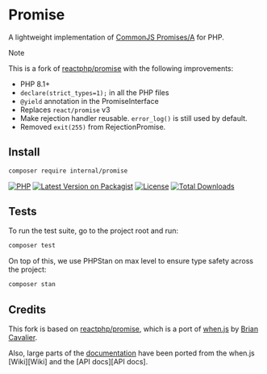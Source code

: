 # Promise

A lightweight implementation of [CommonJS Promises/A][CommonJS Promises/A] for PHP.

> [!NOTE]
> This is a fork of [reactphp/promise][reactphp/promise] with the following improvements:
> - PHP 8.1+
> - `declare(strict_types=1);` in all the PHP files
> - `@yield` annotation in the PromiseInterface
> - Replaces `react/promise` v3
> - Make rejection handler reusable. `error_log()` is still used by default.
> - Removed `exit(255)` from RejectionPromise.

## Install

```bash
composer require internal/promise
```

[![PHP](https://img.shields.io/packagist/php-v/internal/promise.svg?style=flat-square&logo=php)](https://packagist.org/packages/internal/promise)
[![Latest Version on Packagist](https://img.shields.io/packagist/v/internal/promise.svg?style=flat-square&logo=packagist)](https://packagist.org/packages/internal/promise)
[![License](https://img.shields.io/packagist/l/internal/promise.svg?style=flat-square)](LICENSE.md)
[![Total Downloads](https://img.shields.io/packagist/dt/internal/promise.svg?style=flat-square)](https://packagist.org/packages/buggregator/trap)

## Tests

To run the test suite, go to the project root and run:

```bash
composer test
```

On top of this, we use PHPStan on max level to ensure type safety across the project:

```bash
composer stan
```

## Credits

This fork is based on [reactphp/promise][reactphp/promise], which is a port of [when.js][when.js]
by [Brian Cavalier][Brian Cavalier].

Also, large parts of the [documentation][documentation] have been ported from the when.js
[Wiki][Wiki] and the
[API docs][API docs].

[documentation]: documentation.md
[CommonJS Promises/A]: http://wiki.commonjs.org/wiki/Promises/A
[CI status]: https://img.shields.io/github/actions/workflow/status/internal/promise/ci.yml?branch=2.x
[CI status link]: https://github.com/internal/promise/actions
[installs]: https://img.shields.io/packagist/dt/internal/promise?color=blue&label=installs%20on%20Packagist
[packagist link]: https://packagist.org/packages/internal/promise
[Composer]: https://getcomposer.org
[when.js]: https://github.com/cujojs/when
[Brian Cavalier]: https://github.com/briancavalier
[reactphp/promise]: https://github.com/reactphp/promise
